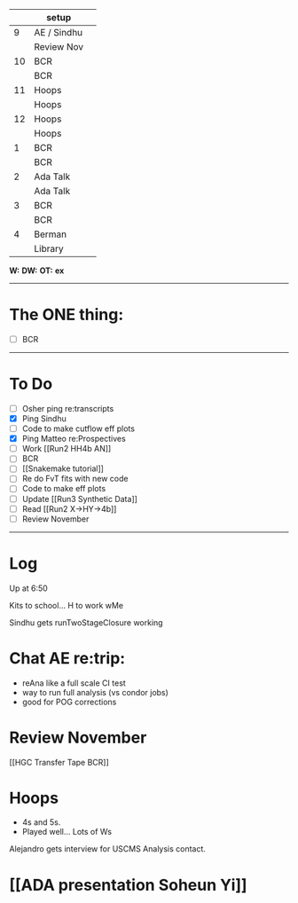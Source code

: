 
|     | setup       |     |
| --- | ----------- | --- |
| 9   | AE / Sindhu |     |
|     | Review Nov  |     |
| 10  | BCR         |     |
|     | BCR         |     |
| 11  | Hoops       |     |
|     | Hoops       |     |
| 12  | Hoops       |     |
|     | Hoops       |     |
| 1   | BCR         |     |
|     | BCR         |     |
| 2   | Ada Talk    |     |
|     | Ada Talk    |     |
| 3   | BCR         |     |
|     | BCR         |     |
| 4   | Berman      |     |
|     | Library     |     |

**W:**
**DW:**
**OT:**
**ex** 

---
# The ONE thing: 
- [ ] BCR

---
# To Do

- [ ] Osher ping re:transcripts
- [x] Ping Sindhu
- [ ] Code to make cutflow eff plots 
- [x] Ping Matteo re:Prospectives
- [ ]  Work [[Run2 HH4b AN]]
- [ ] BCR
- [ ] [[Snakemake tutorial]] 
- [ ] Re do FvT fits with new code
- [ ] Code to make eff plots 
- [ ] Update [[Run3 Synthetic Data]]
- [ ] Read [[Run2 X->HY->4b]]
- [ ] Review November

---

# Log

Up at 6:50 

Kits to school... H to work wMe

Sindhu gets runTwoStageClosure working

# Chat AE re:trip: 
- reAna like a full scale CI test
- way to run full analysis (vs condor jobs)
- good for POG corrections 

# Review November

[[HGC Transfer Tape BCR]]

# Hoops 
- 4s and 5s. 
- Played well... Lots of Ws

Alejandro gets interview for USCMS Analysis contact.

# [[ADA presentation Soheun Yi]]
